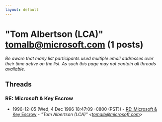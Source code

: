 ```yaml
---
layout: default
---
```


# "Tom Albertson (LCA)" <tomalb@microsoft.com> (1 posts)

_Be aware that many list participants used multiple email addresses over their time active on the list. As such this page may not contain all threads available._

## Threads

### RE: Microsoft & Key Escrow
+ 1996-12-05 (Wed, 4 Dec 1996 18:47:09 -0800 (PST)) - [RE: Microsoft & Key Escrow](/archive/1996/12/94a43105c1ca57aad2546e1a6e5c9596b8e5b98635649efe37ab6c9e2fa099cf) - _"Tom Albertson (LCA)" \<tomalb@microsoft.com\>_

